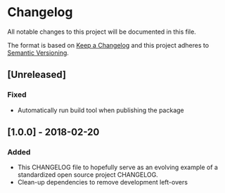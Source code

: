# Changelog

All notable changes to this project will be documented in this file.

The format is based on [Keep a Changelog](http://keepachangelog.com/en/1.0.0/)
and this project adheres to [Semantic Versioning](http://semver.org/spec/v2.0.0.html).

## [Unreleased]

### Fixed

- Automatically run build tool when publishing the package

## [1.0.0] - 2018-02-20

### Added

- This CHANGELOG file to hopefully serve as an evolving example of a
  standardized open source project CHANGELOG.
- Clean-up dependencies to remove development left-overs
